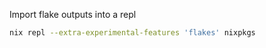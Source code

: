 
Import flake outputs into a repl
```bash
nix repl --extra-experimental-features 'flakes' nixpkgs
```
